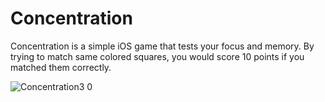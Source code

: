 # Concentration
Concentration is a simple iOS game that tests your focus and memory. By trying to match same colored squares, you would score 10 points if you matched them correctly.

![Concentration3 0](https://github.com/yohannescodes/Concentration/assets/58071246/09261eee-5472-4e97-80e1-43905f3232ef)
